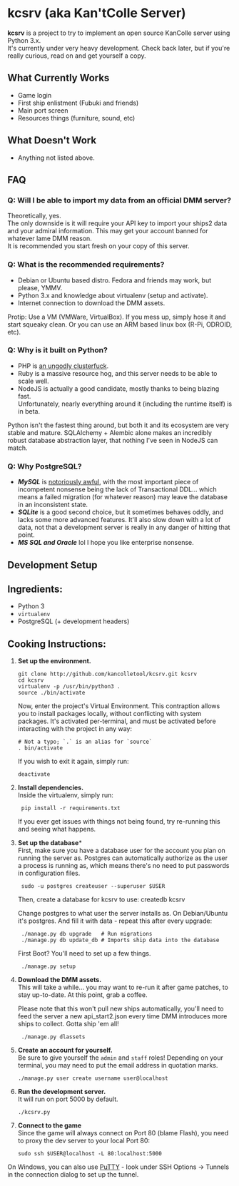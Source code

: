 kcsrv (aka Kan'tColle Server)
=====
**kcsrv** is a project to try to implement an open source KanColle server using Python 3.x.  
It's currently under very heavy development. Check back later, but if you're really curious, read on and get yourself a copy.

What Currently Works
--------------------
- Game login
- First ship enlistment (Fubuki and friends)
- Main port screen
- Resources things (furniture, sound, etc)

What Doesn't Work
--------------------
- Anything not listed above.

FAQ
---

### Q: Will I be able to import my data from an official DMM server?
Theoretically, yes.   
The only downside is it will require your API key to import your ships2 data and your admiral information. This may get your account banned for whatever lame DMM reason.  
It is recommended you start fresh on your copy of this server. 

### Q: What is the recommended requirements?
- Debian or Ubuntu based distro. Fedora and friends may work, but please, YMMV.
- Python 3.x and knowledge about virtualenv (setup and activate).
- Internet connection to download the DMM assets.

Protip: Use a VM (VMWare, VirtualBox). If you mess up, simply hose it and start squeaky clean. Or you can use an ARM based linux box (R-Pi, ODROID, etc).

### Q: Why is it built on Python?
* PHP is [an ungodly clusterfuck](http://eev.ee/blog/2012/04/09/php-a-fractal-of-bad-design).
* Ruby is a massive resource hog, and this server needs to be able to scale well.  
* NodeJS is actually a good candidate, mostly thanks to being blazing fast.  
  Unfortunately, nearly everything around it (including the runtime itself) is in beta.

Python isn't the fastest thing around, but both it and its ecosystem are very stable and mature. SQLAlchemy + Alembic alone makes an incredibly robust database abstraction layer, that nothing I've seen in NodeJS can match. 

### Q: Why PostgreSQL?
* ***MySQL*** is [notoriously awful](http://grimoire.ca/mysql/choose-something-else), with the most important piece of incompetent nonsense being the lack of Transactional DDL... which means a failed migration (for whatever reason) may leave the database in an inconsistent state.
* ***SQLite*** is a good second choice, but it sometimes behaves oddly, and lacks some more advanced features. It'll also slow down with a lot of data, not that a development server is really in any danger of hitting that point.
* ***MS SQL and Oracle*** lol I hope you like enterprise nonsense.

Development Setup
---

Ingredients:
---  
* Python 3
* ```virtualenv```
* PostgreSQL (+ development headers)

Cooking Instructions:
---  
1.  **Set up the environment.**

    	git clone http://github.com/kancolletool/kcsrv.git kcsrv
    	cd kcsrv
    	virtualenv -p /usr/bin/python3 .
    	source ./bin/activate
        
    Now, enter the project's Virtual Environment. This contraption allows you to install packages locally, without conflicting with system packages. It's activated per-terminal, and must be activated before interacting with the project in any way:
  
        # Not a typo; `.` is an alias for `source`  
        . bin/activate
        
    If you wish to exit it again, simply run:

        deactivate
        
1. **Install dependencies.**  
    Inside the virtualenv, simply run:

    	pip install -r requirements.txt

    If you ever get issues with things not being found, try re-running this and seeing what happens.
    
1. **Set up the database***  
    First, make sure you have a database user for the account you plan on running the server as. Postgres can automatically authorize as the user a process is running as, which means there's no need to put passwords in configuration files.

        sudo -u postgres createuser --superuser $USER
        
    Then, create a database for kcsrv to use:
        createdb kcsrv  

    Change postgres to what user the server installs as. On Debian/Ubuntu it's postgres.
    And fill it with data - repeat this after every upgrade:
    
        ./manage.py db upgrade   # Run migrations
        ./manage.py db update_db # Imports ship data into the database
        
    First Boot? You'll need to set up a few things.
    
        ./manage.py setup

1. **Download the DMM assets.**  
    This will take a while... you may want to re-run it after game patches, to stay up-to-date. At this point, grab a coffee.

    Please note that this won't pull new ships automatically, you'll need to feed the server a new api_start2.json every time DMM introduces more ships to collect. Gotta ship 'em all!

        ./manage.py dlassets

1.  **Create an account for yourself.**  
    Be sure to give yourself the `admin` and `staff` roles!
    Depending on your terminal, you may need to put the email address in quotation marks.

        ./manage.py user create username user@localhost
    
1.  **Run the development server.**  
    It will run on port 5000 by default.

        ./kcsrv.py

1.  **Connect to the game**  
  Since the game will always connect on Port 80 (blame Flash), you need to proxy the dev server to your local Port 80:

        sudo ssh $USER@localhost -L 80:localhost:5000
  
  On Windows, you can also use [PuTTY](http://www.chiark.greenend.org.uk/~sgtatham/putty/) - look under SSH Options -> Tunnels in the connection dialog to set up the tunnel.
